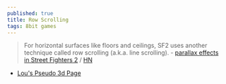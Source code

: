 ```yaml
---
published: true
title: Row Scrolling
tags: 8bit games
---
```

> For horizontal surfaces like floors and ceilings, SF2 uses another technique called row scrolling (a.k.a. line scrolling). - [parallax effects in Street Fighters 2](https://sf2platinum.wordpress.com/2020/10/15/row-scrolling-for-parallax-effects/) / [HN](https://news.ycombinator.com/item?id=24871131)

- [Lou's Pseudo 3d Page](http://www.extentofthejam.com/pseudo/)